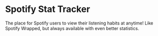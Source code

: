 # Spotify Stat  Tracker
The place for Spotify users to view their listening habits at anytime! Like Spotify Wrapped, but always available with even better statistics.
